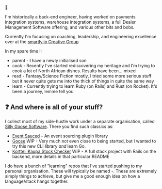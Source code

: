 👋

I'm historically a back-end engineer, having worked on payments integration systems, warehouse integration systems, a full Dealer Management Software offering, and various other bits and bobs.

Currently I'm focusing on coaching, leadership, and engineering excellence over at the [smartly.io Creative Group](https://www.smartly.io/blog/meet-our-product-groups-creative-group)

In my spare time I:
- parent - I have a newly initialised son
- cook - Recently I've started rediscovering my heritage and I'm trying to cook a lot of North African dishes. Results have been... mixed
- read - Fantasy/Science Fiction mostly, I tried some more serious stuff but it never quite gets me into the thick of things in quite the same way
- learn - Currently trying to learn Ruby (on Rails) and Rust (on Rocket). It's been a journey, lemme tell you

## ❓ And where is all of your stuff?

I collect most of my side-hustle work under a separate organisation, called [Silly Goose Software](https://github.com/Silly-Goose-Software/).
There you find such classics as:
- [Event Sauced](https://github.com/Silly-Goose-Software/event-sauced-ts) - An event sourcing plugin library
- [Goose](https://github.com/Silly-Goose-Software/goose/blob/main/cmd/root.go) WIP - Very much not even close to being started, but I wanted to try this new CLI library *and* learn Go.
- [Kortteli Kaupa Stock Checker](https://github.com/Silly-Goose-Software/kortteli-kauppa-stock-checker) WIP - A full stack project with Rails on the backend, more details in that particular README

I do have a bunch of "learning" repos that I've started pushing to my personal organisation. These will typically be named <language>-<scenario>. These are extremely simply things to achieve, but give me a good enough idea on how a language/stack hangs together.
